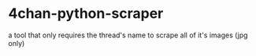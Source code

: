 # 4chan-python-scraper
a tool that only requires the thread's name to scrape all of it's images (jpg only)
